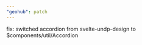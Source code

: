 ```yaml
---
"geohub": patch
---
```


fix: switched accordion from svelte-undp-design to $components/util/Accordion
